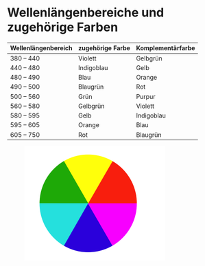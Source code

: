 # Wellenlängenbereiche und zugehörige Farben

| Wellenlängenbereich | zugehörige Farbe | Komplementärfarbe |
| ------------------- | ---------------- | ----------------- |
| 380 – 440           | Violett          | Gelbgrün          |
| 440 – 480           | Indigoblau       | Gelb              |
| 480 – 490           | Blau             | Orange            |
| 490 – 500           | Blaugrün         | Rot               |
| 500 – 560           | Grün             | Purpur            |
| 560 – 580           | Gelbgrün         | Violett           |
| 580 – 595           | Gelb             | Indigoblau        |
| 595 – 605           | Orange           | Blau              |
| 605 – 750           | Rot              | Blaugrün          |

<figure><img src="../.gitbook/assets/image (162).png" alt="" width="328"><figcaption></figcaption></figure>
